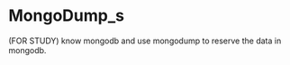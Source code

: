 MongoDump_s
===========

(FOR STUDY) know mongodb and use mongodump to reserve the data in mongodb.
